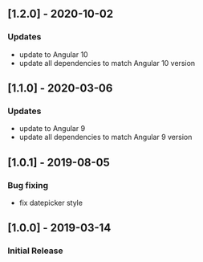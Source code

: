 ## [1.2.0] - 2020-10-02
### Updates
- update to Angular 10
- update all dependencies to match Angular 10 version


## [1.1.0] - 2020-03-06
### Updates
- update to Angular 9
- update all dependencies to match Angular 9 version


## [1.0.1] - 2019-08-05
### Bug fixing
- fix datepicker style

## [1.0.0] - 2019-03-14
### Initial Release

